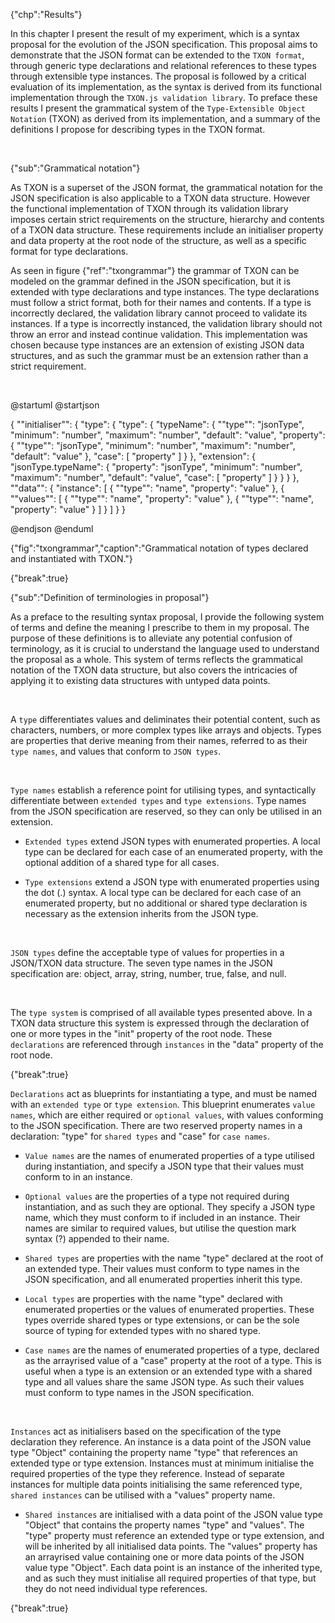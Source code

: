 {"chp":"Results"}

In this chapter I present the result of my experiment, which is a syntax proposal for the evolution of the JSON specification. This proposal aims to demonstrate that the JSON format can be extended to the `TXON format`, through generic type declarations and relational references to these types through extensible type instances. The proposal is followed by a critical evaluation of its implementation, as the syntax is derived from its functional implementation through the `TXON.js validation library`. To preface these results I present the grammatical system of the `Type-Extensible Object Notation` (TXON) as derived from its implementation, and a summary of the definitions I propose for describing types in the TXON format.

<br>

{"sub":"Grammatical notation"}

As TXON is a superset of the JSON format, the grammatical notation for the JSON specification is also applicable to a TXON data structure. However the functional implementation of TXON through its validation library imposes certain strict requirements on the structure, hierarchy and contents of a TXON data structure. These requirements include an initialiser property and data property at the root node of the structure, as well as a specific format for type declarations.

As seen in figure {"ref":"txongrammar"} the grammar of TXON can be modeled on the grammar defined in the JSON specification, but it is extended with type declarations and type instances. The type declarations must follow a strict format, both for their names and contents. If a type is incorrectly declared, the validation library cannot proceed to validate its instances. If a type is incorrectly instanced, the validation library should not throw an error and instead continue validation. This implementation was chosen because type instances are an extension of existing JSON data structures, and as such the grammar must be an extension rather than a strict requirement.

<br>

@startuml
@startjson

<style>
jsonDiagram {
    BackGroundColor transparent
    node {
        BackGroundColor white
        highlight {
            BackGroundColor #ffdc7d
        }
    }
}
</style>

{
    "\"initialiser\"": {
        "type": {
            "type": {
                "typeName": {
                    "\"type\"": "jsonType",
                    "minimum": "number",
                    "maximum": "number",
                    "default": "value",
                    "property": {
                        "\"type\"": "jsonType",
                        "minimum": "number",
                        "maximum": "number",
                        "default": "value"
                    },
                    "case": [
                        "property"
                    ]
                }
            },
            "extension": {
                "jsonType.typeName": {
                    "property": "jsonType",
                    "minimum": "number",
                    "maximum": "number",
                    "default": "value",
                    "case": [
                        "property"
                    ]
                }
            }
        }
    },
    "\"data\"": {
        "instance": [
            {
                "\"type\"": "name",
                "property": "value"
            },
            {
                "\"values\"": [
                    {
                        "\"type\"": "name",
                        "property": "value"
                    },
                    {
                        "\"type\"": "name",
                        "property": "value"
                    }
                ]
            }
        ]
    }
}

@endjson
@enduml

{"fig":"txongrammar","caption":"Grammatical notation of types declared and instantiated with TXON."}

{"break":true}

{"sub":"Definition of terminologies in proposal"}

As a preface to the resulting syntax proposal, I provide the following system of terms and define the meaning I prescribe to them in my proposal. The purpose of these definitions is to alleviate any potential confusion of terminology, as it is crucial to understand the language used to understand the proposal as a whole. This system of terms reflects the grammatical notation of the TXON data structure, but also covers the intricacies of applying it to existing data structures with untyped data points.

<br>

A `type` differentiates values and deliminates their potential content, such as characters, numbers, or more complex types like arrays and objects. Types are properties that derive meaning from their names, referred to as their `type names`, and values that conform to `JSON types`.

<br>

`Type names` establish a reference point for utilising types, and syntactically differentiate between `extended types` and `type extensions`. Type names from the JSON specification are reserved, so they can only be utilised in an extension.

- `Extended types` extend JSON types with enumerated properties. A local type can be declared for each case of an enumerated property, with the optional addition of a shared type for all cases.

- `Type extensions` extend a JSON type with enumerated properties using the dot (.) syntax. A local type can be declared for each case of an enumerated property, but no additional or shared type declaration is necessary as the extension inherits from the JSON type.

<br>

`JSON types` define the acceptable type of values for properties in a JSON/TXON data structure. The seven type names in the JSON specification are: object, array, string, number, true, false, and null.

<br>

The `type system` is comprised of all available types presented above. In a TXON data structure this system is expressed through the declaration of one or more types in the "init" property of the root node. These `declarations` are referenced through `instances` in the "data" property of the root node.

{"break":true}

`Declarations` act as blueprints for instantiating a type, and must be named with an `extended type` or `type extension`. This blueprint enumerates `value names`, which are either required or `optional values`, with values conforming to the JSON specification. There are two reserved property names in a declaration: "type" for `shared types` and "case" for `case names`.

- `Value names` are the names of enumerated properties of a type utilised during instantiation, and specify a JSON type that their values must conform to in an instance.

- `Optional values` are the properties of a type not required during instantiation, and as such they are optional. They specify a JSON type name, which they must conform to if included in an instance. Their names are similar to required values, but utilise the question mark syntax (?) appended to their name.

- `Shared types` are properties with the name "type" declared at the root of an extended type. Their values must conform to type names in the JSON specification, and all enumerated properties inherit this type.

- `Local types` are properties with the name "type" declared with enumerated properties or the values of enumerated properties. These types override shared types or type extensions, or can be the sole source of typing for extended types with no shared type.

- `Case names` are the names of enumerated properties of a type, declared as the arrayrised value of a "case" property at the root of a type. This is useful when a type is an extension or an extended type with a shared type and all values share the same JSON type. As such their values must conform to type names in the JSON specification.

<br>

`Instances` act as initialisers based on the specification of the type declaration they reference. An instance is a data point of the JSON value type "Object" containing the property name "type" that references an extended type or type extension. Instances must at minimum initialise the required properties of the type they reference. Instead of separate instances for multiple data points initialising the same referenced type, `shared instances` can be utilised with a "values" property name.

- `Shared instances` are initialised with a data point of the JSON value type "Object" that contains the property names "type" and "values". The "type" property must reference an extended type or type extension, and will be inherited by all initialised data points. The "values" property has an arrayrised value containing one or more data points of the JSON value type "Object". Each data point is an instance of the inherited type, and as such they must initialise all required properties of that type, but they do not need individual type references.

{"break":true}